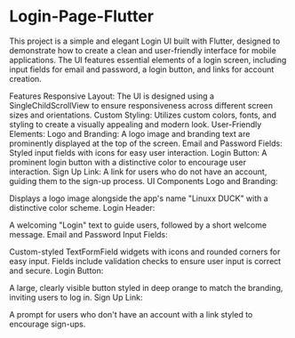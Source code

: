 # Login-Page-Flutter
This project is a simple and elegant Login UI built with Flutter, designed to demonstrate how to create a clean and user-friendly interface for mobile applications. The UI features essential elements of a login screen, including input fields for email and password, a login button, and links for account creation.

Features
Responsive Layout: The UI is designed using a SingleChildScrollView to ensure responsiveness across different screen sizes and orientations.
Custom Styling: Utilizes custom colors, fonts, and styling to create a visually appealing and modern look.
User-Friendly Elements:
Logo and Branding: A logo image and branding text are prominently displayed at the top of the screen.
Email and Password Fields: Styled input fields with icons for easy user interaction.
Login Button: A prominent login button with a distinctive color to encourage user interaction.
Sign Up Link: A link for users who do not have an account, guiding them to the sign-up process.
UI Components
Logo and Branding:

Displays a logo image alongside the app's name "Linuxx DUCK" with a distinctive color scheme.
Login Header:

A welcoming "Login" text to guide users, followed by a short welcome message.
Email and Password Input Fields:

Custom-styled TextFormField widgets with icons and rounded corners for easy input.
Fields include validation checks to ensure user input is correct and secure.
Login Button:

A large, clearly visible button styled in deep orange to match the branding, inviting users to log in.
Sign Up Link:

A prompt for users who don't have an account with a link styled to encourage sign-ups.
